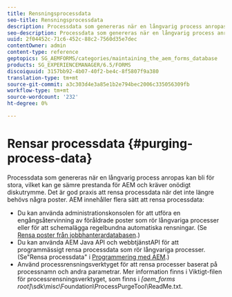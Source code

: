 ```yaml
---
title: Rensningsprocessdata
seo-title: Rensningsprocessdata
description: Processdata som genereras när en långvarig process anropas kan bli för stora, vilket kan ge sämre prestanda för AEM och kräver onödigt diskutrymme. Se hur du kan tömma processdata.
seo-description: Processdata som genereras när en långvarig process anropas kan bli för stora, vilket kan ge sämre prestanda för AEM och kräver onödigt diskutrymme. Se hur du kan tömma processdata.
uuid: 2f04452c-71c6-452c-88c2-7560d35e7dec
contentOwner: admin
content-type: reference
geptopics: SG_AEMFORMS/categories/maintaining_the_aem_forms_database
products: SG_EXPERIENCEMANAGER/6.5/FORMS
discoiquuid: 3157bb92-4b07-40f2-be4c-8f5807f9a380
translation-type: tm+mt
source-git-commit: a3c303d4e3a85e1b2e794bec2006c335056309fb
workflow-type: tm+mt
source-wordcount: '232'
ht-degree: 0%

---
```



# Rensar processdata {#purging-process-data}

Processdata som genereras när en långvarig process anropas kan bli för stora, vilket kan ge sämre prestanda för AEM och kräver onödigt diskutrymme. Det är god praxis att rensa processdata när det inte längre behövs några poster. AEM innehåller flera sätt att rensa processdata:

* Du kan använda administrationskonsolen för att utföra en engångsåtervinning av föråldrade poster som rör långvariga processer eller för att schemalägga regelbundna automatiska rensningar. (Se [Rensa poster från jobbhanterardatabasen](/help/forms/using/admin-help/purge-records-job-manager-database.md#purge-records-from-the-job-manager-database).)
* Du kan använda AEM Java API och webbtjänstAPI för att programmässigt rensa processdata som rör långvariga processer. (Se&quot;Rensa processdata&quot; i [Programmering med AEM](https://www.adobe.com/go/learn_aemforms_programming_63).)
* Använd processrensningsverktyget för att rensa processer baserat på processnamn och andra parametrar. Mer information finns i Viktigt-filen för processrensningsverktyget, som finns i *[aem_forms root]*\sdk\misc\Foundation\ProcessPurgeTool\ReadMe.txt.

